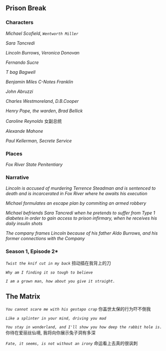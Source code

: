 ## Prison Break
### Characters
_Michael Scofield_, _`Wentworth Miller`_

_Sara Tancredi_

_Lincoln Burrows_, _Veronica Donovan_

_Fernando Sucre_

_T bag Bagwell_ 

_Benjamin Miles C-Notes Franklin_

_John Abruzzi_

_Charles Westmoreland_, _D.B.Cooper_

_Henry Pope, the warden_, _Brad Bellick_

_Caroline Reynolds_ 女副总统

_Alexande Mahone_

_Paul Kellerman, Secrete Service_

### Places
_Fox River State Penitentiary_

### Narrative

_Lincoln is accused of murdering Terrence Steadman and is sentenced to death and is incarcerated in Fox River where he awaits his execution_

_Michael formulates an escape plan by commiting an armed robbery_

_Michael befriends Sara Tancredi when he pretends to suffer from Type 1 diabetes in order to gain access to prison infirmary, when he receives his daily insulin shots_

_The company frames Lincoln because of his father Aldo Burrows, and his former connections with the Company_


### Season 1, Episode 2*
_`Twist the knif cut in my back`_ 扭动插在我背上的刀

_`Why am I finding it so tough to believe`_

_`I am a grown man, how about you give it straight.`_

## The Matrix
_`You cannot scare me with his gestapo crap`_ 你盖世太保的行为吓不倒我

_`Like a splinter in your mind, driving you mad`_ 

_`You stay in wonderland, and I'll show you how deep the rabbit hole is.`_ 你待在爱丽丝仙境, 我将向你展示兔子洞有多深

_`Fate, it seems, is not without an irony`_ 命运看上去真的很讽刺